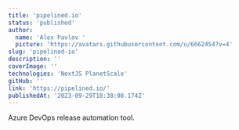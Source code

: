 ```yaml
---
title: 'pipelined.io'
status: 'published'
author:
  name: 'Alex Pavlov '
  picture: 'https://avatars.githubusercontent.com/u/6662454?v=4'
slug: 'pipelined-io'
description: ''
coverImage: ''
technologies: 'NextJS PlanetScale'
gitHub: ''
link: 'https://pipelined.io/'
publishedAt: '2023-09-29T18:38:08.174Z'
---
```


Azure DevOps release automation tool.

